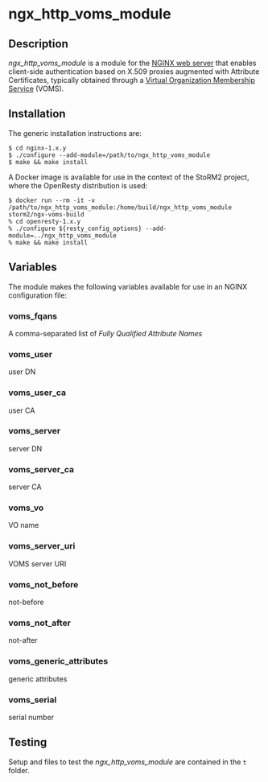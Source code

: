 # ngx_http_voms_module

## Description

_ngx_http_voms_module_ is a module for the [NGINX web server](https://www.nginx.org/) that enables client-side authentication based on X.509 proxies augmented with Attribute Certificates, typically obtained through a [Virtual Organization Membership Service](https://italiangrid.github.io/voms/) (VOMS).

## Installation

The generic installation instructions are:

    $ cd nginx-1.x.y
    $ ./configure --add-module=/path/to/ngx_http_voms_module
    $ make && make install

A Docker image is available for use in the context of the StoRM2 project, where the OpenResty distribution is used:

    $ docker run --rm -it -v /path/to/ngx_http_voms_module:/home/build/ngx_http_voms_module storm2/ngx-voms-build
    % cd openresty-1.x.y
    % ./configure ${resty_config_options} --add-module=../ngx_http_voms_module
    % make && make install

## Variables

The module makes the following variables available for use in an NGINX configuration file:

### voms_fqans

A comma-separated list of _Fully Qualified Attribute Names_

### voms_user

user DN

### voms_user_ca

user CA

### voms_server

server DN

### voms_server_ca

server CA

### voms_vo

VO name

### voms_server_uri

VOMS server URI

### voms_not_before

not-before

### voms_not_after

not-after

### voms_generic_attributes

generic attributes

### voms_serial

serial number

## Testing

Setup and files to test the *ngx\_http\_voms\_module* are contained in the `t` folder. 
